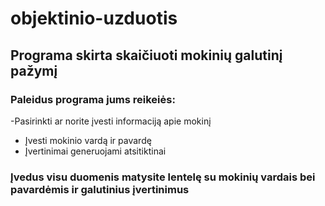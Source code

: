 # objektinio-uzduotis

## Programa skirta skaičiuoti mokinių galutinį pažymį

### Paleidus programa jums reikeiės:<br>
-Pasirinkti ar norite įvesti informaciją apie mokinį
- Įvesti mokinio vardą ir pavardę
- Įvertinimai generuojami atsitiktinai

### Įvedus visu duomenis matysite lentelę su mokinių vardais bei pavardėmis ir galutinius įvertinimus 
